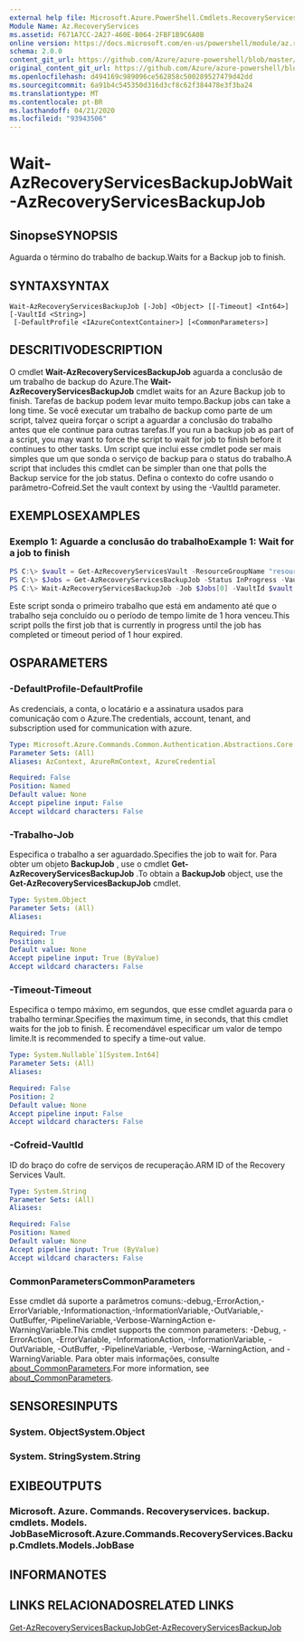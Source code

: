 ```yaml
---
external help file: Microsoft.Azure.PowerShell.Cmdlets.RecoveryServices.Backup.dll-Help.xml
Module Name: Az.RecoveryServices
ms.assetid: F671A7CC-2A27-460E-B064-2FBF1B9C6A0B
online version: https://docs.microsoft.com/en-us/powershell/module/az.recoveryservices/wait-azrecoveryservicesbackupjob
schema: 2.0.0
content_git_url: https://github.com/Azure/azure-powershell/blob/master/src/RecoveryServices/RecoveryServices/help/Wait-AzRecoveryServicesBackupJob.md
original_content_git_url: https://github.com/Azure/azure-powershell/blob/master/src/RecoveryServices/RecoveryServices/help/Wait-AzRecoveryServicesBackupJob.md
ms.openlocfilehash: d494169c989096ce562858c500289527479d42dd
ms.sourcegitcommit: 6a91b4c545350d316d3cf8c62f384478e3f3ba24
ms.translationtype: MT
ms.contentlocale: pt-BR
ms.lasthandoff: 04/21/2020
ms.locfileid: "93943506"
---
```

# <span data-ttu-id="9e984-101">Wait-AzRecoveryServicesBackupJob</span><span class="sxs-lookup"><span data-stu-id="9e984-101">Wait-AzRecoveryServicesBackupJob</span></span>

## <span data-ttu-id="9e984-102">Sinopse</span><span class="sxs-lookup"><span data-stu-id="9e984-102">SYNOPSIS</span></span>

<span data-ttu-id="9e984-103">Aguarda o término do trabalho de backup.</span><span class="sxs-lookup"><span data-stu-id="9e984-103">Waits for a Backup job to finish.</span></span>

## <span data-ttu-id="9e984-104">SYNTAX</span><span class="sxs-lookup"><span data-stu-id="9e984-104">SYNTAX</span></span>

```
Wait-AzRecoveryServicesBackupJob [-Job] <Object> [[-Timeout] <Int64>] [-VaultId <String>]
 [-DefaultProfile <IAzureContextContainer>] [<CommonParameters>]
```

## <span data-ttu-id="9e984-105">DESCRITIVO</span><span class="sxs-lookup"><span data-stu-id="9e984-105">DESCRIPTION</span></span>

<span data-ttu-id="9e984-106">O cmdlet **Wait-AzRecoveryServicesBackupJob** aguarda a conclusão de um trabalho de backup do Azure.</span><span class="sxs-lookup"><span data-stu-id="9e984-106">The **Wait-AzRecoveryServicesBackupJob** cmdlet waits for an Azure Backup job to finish.</span></span>
<span data-ttu-id="9e984-107">Tarefas de backup podem levar muito tempo.</span><span class="sxs-lookup"><span data-stu-id="9e984-107">Backup jobs can take a long time.</span></span>
<span data-ttu-id="9e984-108">Se você executar um trabalho de backup como parte de um script, talvez queira forçar o script a aguardar a conclusão do trabalho antes que ele continue para outras tarefas.</span><span class="sxs-lookup"><span data-stu-id="9e984-108">If you run a backup job as part of a script, you may want to force the script to wait for job to finish before it continues to other tasks.</span></span>
<span data-ttu-id="9e984-109">Um script que inclui esse cmdlet pode ser mais simples que um que sonda o serviço de backup para o status do trabalho.</span><span class="sxs-lookup"><span data-stu-id="9e984-109">A script that includes this cmdlet can be simpler than one that polls the Backup service for the job status.</span></span>
<span data-ttu-id="9e984-110">Defina o contexto do cofre usando o parâmetro-Cofreid.</span><span class="sxs-lookup"><span data-stu-id="9e984-110">Set the vault context by using the -VaultId parameter.</span></span>

## <span data-ttu-id="9e984-111">EXEMPLOS</span><span class="sxs-lookup"><span data-stu-id="9e984-111">EXAMPLES</span></span>

### <span data-ttu-id="9e984-112">Exemplo 1: Aguarde a conclusão do trabalho</span><span class="sxs-lookup"><span data-stu-id="9e984-112">Example 1: Wait for a job to finish</span></span>

```powershell
PS C:\> $vault = Get-AzRecoveryServicesVault -ResourceGroupName "resourceGroup" -Name "vaultName"
PS C:\> $Jobs = Get-AzRecoveryServicesBackupJob -Status InProgress -VaultId $vault.ID
PS C:\> Wait-AzRecoveryServicesBackupJob -Job $Jobs[0] -VaultId $vault.ID -Timeout 3600
```

<span data-ttu-id="9e984-113">Este script sonda o primeiro trabalho que está em andamento até que o trabalho seja concluído ou o período de tempo limite de 1 hora venceu.</span><span class="sxs-lookup"><span data-stu-id="9e984-113">This script polls the first job that is currently in progress until the job has completed or timeout period of 1 hour expired.</span></span>

## <span data-ttu-id="9e984-114">OS</span><span class="sxs-lookup"><span data-stu-id="9e984-114">PARAMETERS</span></span>

### <span data-ttu-id="9e984-115">-DefaultProfile</span><span class="sxs-lookup"><span data-stu-id="9e984-115">-DefaultProfile</span></span>

<span data-ttu-id="9e984-116">As credenciais, a conta, o locatário e a assinatura usados para comunicação com o Azure.</span><span class="sxs-lookup"><span data-stu-id="9e984-116">The credentials, account, tenant, and subscription used for communication with azure.</span></span>

```yaml
Type: Microsoft.Azure.Commands.Common.Authentication.Abstractions.Core.IAzureContextContainer
Parameter Sets: (All)
Aliases: AzContext, AzureRmContext, AzureCredential

Required: False
Position: Named
Default value: None
Accept pipeline input: False
Accept wildcard characters: False
```

### <span data-ttu-id="9e984-117">-Trabalho</span><span class="sxs-lookup"><span data-stu-id="9e984-117">-Job</span></span>

<span data-ttu-id="9e984-118">Especifica o trabalho a ser aguardado.</span><span class="sxs-lookup"><span data-stu-id="9e984-118">Specifies the job to wait for.</span></span>
<span data-ttu-id="9e984-119">Para obter um objeto **BackupJob** , use o cmdlet **Get-AzRecoveryServicesBackupJob** .</span><span class="sxs-lookup"><span data-stu-id="9e984-119">To obtain a **BackupJob** object, use the **Get-AzRecoveryServicesBackupJob** cmdlet.</span></span>

```yaml
Type: System.Object
Parameter Sets: (All)
Aliases:

Required: True
Position: 1
Default value: None
Accept pipeline input: True (ByValue)
Accept wildcard characters: False
```

### <span data-ttu-id="9e984-120">-Timeout</span><span class="sxs-lookup"><span data-stu-id="9e984-120">-Timeout</span></span>

<span data-ttu-id="9e984-121">Especifica o tempo máximo, em segundos, que esse cmdlet aguarda para o trabalho terminar.</span><span class="sxs-lookup"><span data-stu-id="9e984-121">Specifies the maximum time, in seconds, that this cmdlet waits for the job to finish.</span></span>
<span data-ttu-id="9e984-122">É recomendável especificar um valor de tempo limite.</span><span class="sxs-lookup"><span data-stu-id="9e984-122">It is recommended to specify a time-out value.</span></span>

```yaml
Type: System.Nullable`1[System.Int64]
Parameter Sets: (All)
Aliases:

Required: False
Position: 2
Default value: None
Accept pipeline input: False
Accept wildcard characters: False
```

### <span data-ttu-id="9e984-123">-Cofreid</span><span class="sxs-lookup"><span data-stu-id="9e984-123">-VaultId</span></span>

<span data-ttu-id="9e984-124">ID do braço do cofre de serviços de recuperação.</span><span class="sxs-lookup"><span data-stu-id="9e984-124">ARM ID of the Recovery Services Vault.</span></span>

```yaml
Type: System.String
Parameter Sets: (All)
Aliases:

Required: False
Position: Named
Default value: None
Accept pipeline input: True (ByValue)
Accept wildcard characters: False
```

### <span data-ttu-id="9e984-125">CommonParameters</span><span class="sxs-lookup"><span data-stu-id="9e984-125">CommonParameters</span></span>
<span data-ttu-id="9e984-126">Esse cmdlet dá suporte a parâmetros comuns:-debug,-ErrorAction,-ErrorVariable,-Informationaction,-InformationVariable,-OutVariable,-OutBuffer,-PipelineVariable,-Verbose-WarningAction e-WarningVariable.</span><span class="sxs-lookup"><span data-stu-id="9e984-126">This cmdlet supports the common parameters: -Debug, -ErrorAction, -ErrorVariable, -InformationAction, -InformationVariable, -OutVariable, -OutBuffer, -PipelineVariable, -Verbose, -WarningAction, and -WarningVariable.</span></span> <span data-ttu-id="9e984-127">Para obter mais informações, consulte [about_CommonParameters](http://go.microsoft.com/fwlink/?LinkID=113216).</span><span class="sxs-lookup"><span data-stu-id="9e984-127">For more information, see [about_CommonParameters](http://go.microsoft.com/fwlink/?LinkID=113216).</span></span>

## <span data-ttu-id="9e984-128">SENSORES</span><span class="sxs-lookup"><span data-stu-id="9e984-128">INPUTS</span></span>

### <span data-ttu-id="9e984-129">System. Object</span><span class="sxs-lookup"><span data-stu-id="9e984-129">System.Object</span></span>

### <span data-ttu-id="9e984-130">System. String</span><span class="sxs-lookup"><span data-stu-id="9e984-130">System.String</span></span>

## <span data-ttu-id="9e984-131">EXIBE</span><span class="sxs-lookup"><span data-stu-id="9e984-131">OUTPUTS</span></span>

### <span data-ttu-id="9e984-132">Microsoft. Azure. Commands. Recoveryservices. backup. cmdlets. Models. JobBase</span><span class="sxs-lookup"><span data-stu-id="9e984-132">Microsoft.Azure.Commands.RecoveryServices.Backup.Cmdlets.Models.JobBase</span></span>

## <span data-ttu-id="9e984-133">INFORMA</span><span class="sxs-lookup"><span data-stu-id="9e984-133">NOTES</span></span>

## <span data-ttu-id="9e984-134">LINKS RELACIONADOS</span><span class="sxs-lookup"><span data-stu-id="9e984-134">RELATED LINKS</span></span>

[<span data-ttu-id="9e984-135">Get-AzRecoveryServicesBackupJob</span><span class="sxs-lookup"><span data-stu-id="9e984-135">Get-AzRecoveryServicesBackupJob</span></span>](./Get-AzRecoveryServicesBackupJob.md)
